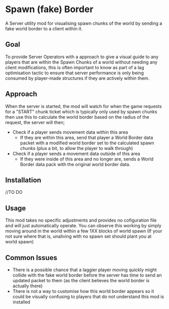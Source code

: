 # Spawn (fake) Border
A Server utility mod for visualising spawn chunks of the world by sending a fake world border to a client within it.

## Goal
To provide Server Operators with a approach to give a visual guide to any players that are within the Spawn Chunks of a world without needing any client modifications, this is often important to know as part of a lag optimisation tactic to ensure that server performance is only being consumed by player-made structures if they are actively within them.

## Approach
When the server is started, the mod will watch for when the game requests for a "START" chunk ticket which is typically only used by spawn chunks then use this to calculate the world border based on the radius of the request, the server will then;
- Check if a player sends movement data within this area
  - If they are within this area, send that player a World Border data packet with a modified world border set to the calculated spawn chunks (plus a bit, to allow the player to walk through)
- Check if a player sends a movement data outside of this area
  - If they were inside of this area and no longer are, sends a World Border data pack with the original world border data.

## Installation
//TO DO

## Usage
This mod takes no specific adjustments and provides no cofiguration file and will just automatically operate.
You can observe this working by simply moving around in the world within a few 1XX blocks of world spawn (If your not sure where that is, unaliving with no spawn set should plant you at world spawn)

## Common Issues
- There is a possible chance that a laggier player moving quickly might collide with the fake world border before the server has time to send an updated packet to them (as the client believes the world border is actually there)
- There is not a way to customise how this world border appears so it could be visually confusing to players that do not understand this mod is installed

